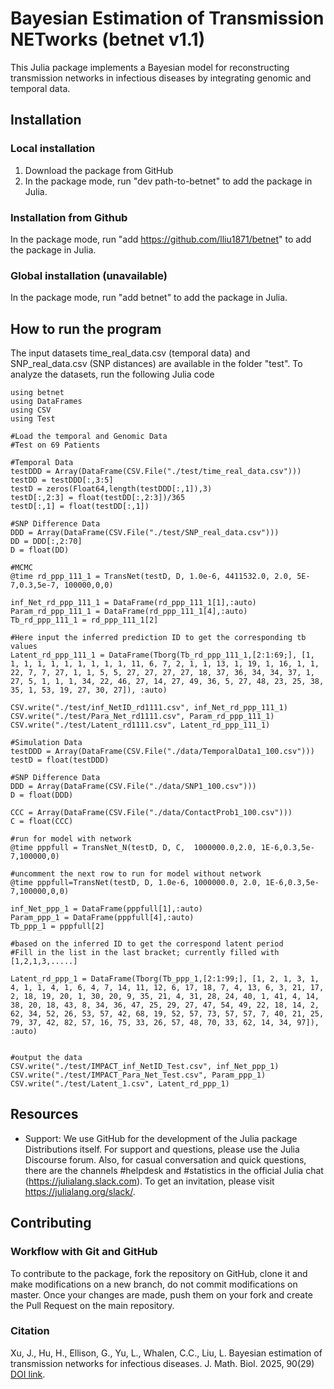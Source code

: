 # Bayesian Estimation of Transmission NETworks (betnet v1.1)
This Julia package implements a Bayesian model for reconstructing transmission networks in infectious diseases by integrating genomic and temporal data.

## Installation
### Local installation
1. Download the package from GitHub
2. In the package mode, run "dev path-to-betnet" to add the package in Julia.

### Installation from Github
In the package mode, run "add https://github.com/lliu1871/betnet" to add the package in Julia.

### Global installation (unavailable)
In the package mode, run "add betnet" to add the package in Julia.

## How to run the program
The input datasets time_real_data.csv (temporal data) and SNP_real_data.csv (SNP distances) are available in the folder "test". To analyze the datasets, run the following Julia code

    using betnet
    using DataFrames
    using CSV
    using Test

    #Load the temporal and Genomic Data
    #Test on 69 Patients

    #Temporal Data
    testDDD = Array(DataFrame(CSV.File("./test/time_real_data.csv")))
    testDD = testDDD[:,3:5]
    testD = zeros(Float64,length(testDDD[:,1]),3)
    testD[:,2:3] = float(testDD[:,2:3])/365
    testD[:,1] = float(testDD[:,1])

    #SNP Difference Data
    DDD = Array(DataFrame(CSV.File("./test/SNP_real_data.csv")))
    DD = DDD[:,2:70]
    D = float(DD)

    #MCMC
    @time rd_ppp_111_1 = TransNet(testD, D, 1.0e-6, 4411532.0, 2.0, 5E-7,0.3,5e-7, 100000,0,0)

    inf_Net_rd_ppp_111_1 = DataFrame(rd_ppp_111_1[1],:auto)
    Param_rd_ppp_111_1 = DataFrame(rd_ppp_111_1[4],:auto)
    Tb_rd_ppp_111_1 = rd_ppp_111_1[2]

    #Here input the inferred prediction ID to get the corresponding tb values
    Latent_rd_ppp_111_1 = DataFrame(Tborg(Tb_rd_ppp_111_1,[2:1:69;], [1, 1, 1, 1, 1, 1, 1, 1, 1, 1, 11, 6, 7, 2, 1, 1, 13, 1, 19, 1, 16, 1, 1, 22, 7, 7, 27, 1, 1, 5, 5, 27, 27, 27, 27, 18, 37, 36, 34, 34, 37, 1, 27, 5, 1, 1, 1, 34, 22, 46, 27, 14, 27, 49, 36, 5, 27, 48, 23, 25, 38, 35, 1, 53, 19, 27, 30, 27]), :auto)

    CSV.write("./test/inf_NetID_rd1111.csv", inf_Net_rd_ppp_111_1)
    CSV.write("./test/Para_Net_rd1111.csv", Param_rd_ppp_111_1)
    CSV.write("./test/Latent_rd1111.csv", Latent_rd_ppp_111_1)

    #Simulation Data
    testDDD = Array(DataFrame(CSV.File("./data/TemporalData1_100.csv")))
    testD = float(testDDD)

    #SNP Difference Data
    DDD = Array(DataFrame(CSV.File("./data/SNP1_100.csv")))
    D = float(DDD)

    CCC = Array(DataFrame(CSV.File("./data/ContactProb1_100.csv")))
    C = float(CCC)

    #run for model with network
    @time pppfull = TransNet_N(testD, D, C,  1000000.0,2.0, 1E-6,0.3,5e-7,100000,0)

    #uncomment the next row to run for model without network
    @time pppfull=TransNet(testD, D, 1.0e-6, 1000000.0, 2.0, 1E-6,0.3,5e-7,100000,0,0)   

    inf_Net_ppp_1 = DataFrame(pppfull[1],:auto)
    Param_ppp_1 = DataFrame(pppfull[4],:auto)
    Tb_ppp_1 = pppfull[2]

    #based on the inferred ID to get the correspond latent period
    #Fill in the list in the last bracket; currently filled with [1,2,1,3,.....]

    Latent_rd_ppp_1 = DataFrame(Tborg(Tb_ppp_1,[2:1:99;], [1, 2, 1, 3, 1, 4, 1, 1, 4, 1, 6, 4, 7, 14, 11, 12, 6, 17, 18, 7, 4, 13, 6, 3, 21, 17, 2, 18, 19, 20, 1, 30, 20, 9, 35, 21, 4, 31, 28, 24, 40, 1, 41, 4, 14, 38, 20, 18, 43, 8, 34, 36, 47, 25, 29, 27, 47, 54, 49, 22, 18, 14, 2, 62, 34, 52, 26, 53, 57, 42, 68, 19, 52, 57, 73, 57, 57, 7, 40, 21, 25, 79, 37, 42, 82, 57, 16, 75, 33, 26, 57, 48, 70, 33, 62, 14, 34, 97]), :auto)


    #output the data
    CSV.write("./test/IMPACT_inf_NetID_Test.csv", inf_Net_ppp_1)
    CSV.write("./test/IMPACT_Para_Net_Test.csv", Param_ppp_1)
    CSV.write("./test/Latent_1.csv", Latent_rd_ppp_1)

## Resources
- Support: We use GitHub for the development of the Julia package Distributions itself. For support and questions, please use the Julia Discourse forum. Also, for casual conversation and quick questions, there are the channels #helpdesk and #statistics in the official Julia chat (https://julialang.slack.com). To get an invitation, please visit https://julialang.org/slack/.



## Contributing
### Workflow with Git and GitHub
To contribute to the package, fork the repository on GitHub, clone it and make modifications on a new branch, do not commit modifications on master. Once your changes are made, push them on your fork and create the Pull Request on the main repository.

### Citation
Xu, J., Hu, H., Ellison, G., Yu, L., Whalen, C.C., Liu, L. Bayesian estimation of transmission networks for infectious diseases. J. Math. Biol. 2025, 90(29) [DOI link](https://doi.org/10.1007/s00285-025-02193-1).





